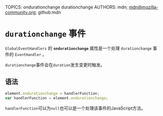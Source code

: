 TOPICS: ondurationchange
        durationchange
AUTHORS: mdn; mdn@mozilla-community.org; github:mdn

# `durationchange` 事件

`GlobalEventHandlers` 的 **`ondurationchange`** 属性是一个处理 `durationchange` 事件的 `EventHandler` 。

`durationchange`事件会在`duration`发生变更时触发。

## 语法

```javascript
element.ondurationchange = handlerFunction;
var handlerFunction = element.ondurationchange;
```

`handlerFunction`可以为`null`也可以是一个处理该事件的JavaScript方法。
